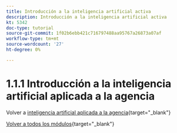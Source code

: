 ```yaml
---
title: Introducción a la inteligencia artificial activa
description: Introducción a la inteligencia artificial activa
kt: 5342
doc-type: tutorial
source-git-commit: 1f02b6ebb421c716797488aa95767a26873a07af
workflow-type: tm+mt
source-wordcount: '27'
ht-degree: 0%

---
```


# 1.1.1 Introducción a la inteligencia artificial aplicada a la agencia

Volver a [inteligencia artificial aplicada a la agencia](./agenticai.md){target="_blank"}

[Volver a todos los módulos](./../../../overview.md){target="_blank"}